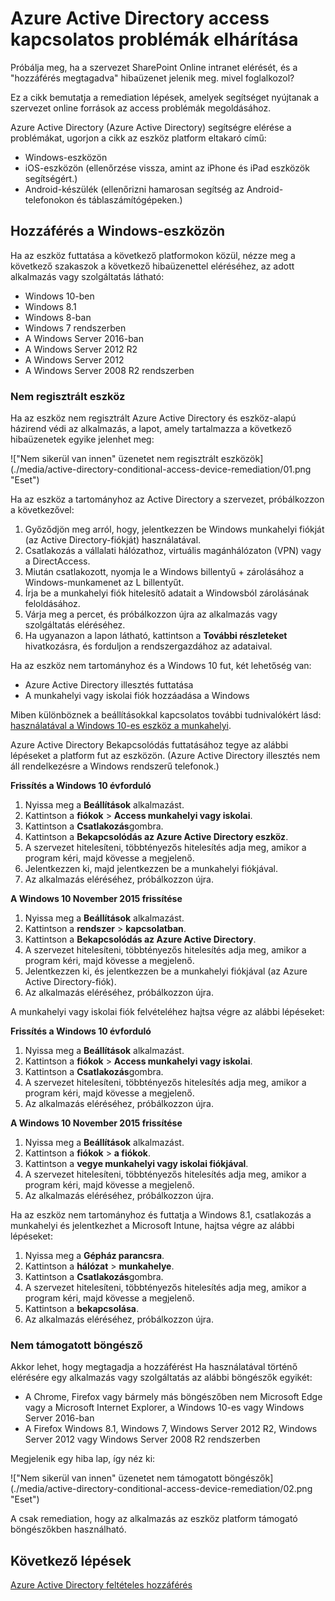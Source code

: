<properties
    pageTitle="Azure Active Directory access problémáinak elhárítása |} Microsoft Azure"
    description="Ismerje meg, hogy a szervezet online források az access problémák megoldására tehet."
    services="active-directory"
    keywords="eszköz-alapú feltételes access eszköz regisztráció, eszköz regisztrációs, eszköz regisztrációs és MDM engedélyezése"
    documentationCenter=""
    authors="markusvi"
    manager="femila"
    editor=""/>

<tags
    ms.service="active-directory"
    ms.workload="identity"
    ms.tgt_pltfrm="na"
    ms.devlang="na"
    ms.topic="get-started-article"
    ms.date="08/23/2016"
    ms.author="markvi"/>


# <a name="troubleshooting-for-azure-active-directory-access-issues"></a>Azure Active Directory access kapcsolatos problémák elhárítása

Próbálja meg, ha a szervezet SharePoint Online intranet elérését, és a "hozzáférés megtagadva" hibaüzenet jelenik meg. mivel foglalkozol?

Ez a cikk bemutatja a remediation lépések, amelyek segítséget nyújtanak a szervezet online források az access problémák megoldásához.

Azure Active Directory (Azure Active Directory) segítségre elérése a problémákat, ugorjon a cikk az eszköz platform eltakaró című:

-   Windows-eszközön
-   iOS-eszközön (ellenőrzése vissza, amint az iPhone és iPad eszközök segítségért.)
-   Android-készülék (ellenőrizni hamarosan segítség az Android-telefonokon és táblaszámítógépeken.)

## <a name="access-from-a-windows-device"></a>Hozzáférés a Windows-eszközön

Ha az eszköz futtatása a következő platformokon közül, nézze meg a következő szakaszok a következő hibaüzenettel eléréséhez, az adott alkalmazás vagy szolgáltatás látható:

- Windows 10-ben
- Windows 8.1
- Windows 8-ban
- Windows 7 rendszerben
- A Windows Server 2016-ban
- A Windows Server 2012 R2
- A Windows Server 2012
- A Windows Server 2008 R2 rendszerben

### <a name="device-is-not-registered"></a>Nem regisztrált eszköz

Ha az eszköz nem regisztrált Azure Active Directory és eszköz-alapú házirend védi az alkalmazás, a lapot, amely tartalmazza a következő hibaüzenetek egyike jelenhet meg:

!["Nem sikerül van innen" üzenetet nem regisztrált eszközök] (./media/active-directory-conditional-access-device-remediation/01.png "Eset")

Ha az eszköz a tartományhoz az Active Directory a szervezet, próbálkozzon a következővel:

1.  Győződjön meg arról, hogy, jelentkezzen be Windows munkahelyi fiókját (az Active Directory-fiókját) használatával.
2.  Csatlakozás a vállalati hálózathoz, virtuális magánhálózaton (VPN) vagy a DirectAccess.
3.  Miután csatlakozott, nyomja le a Windows billentyű + zárolásához a Windows-munkamenet az L billentyűt.
4.  Írja be a munkahelyi fiók hitelesítő adatait a Windowsból zárolásának feloldásához.
5.  Várja meg a percet, és próbálkozzon újra az alkalmazás vagy szolgáltatás eléréséhez.
6.  Ha ugyanazon a lapon látható, kattintson a **További részleteket** hivatkozásra, és forduljon a rendszergazdához az adataival.

Ha az eszköz nem tartományhoz és a Windows 10 fut, két lehetőség van:

- Azure Active Directory illesztés futtatása
- A munkahelyi vagy iskolai fiók hozzáadása a Windows

Miben különböznek a beállításokkal kapcsolatos további tudnivalókért lásd: [használatával a Windows 10-es eszköz a munkahelyi](active-directory-azureadjoin-windows10-devices.md).

Azure Active Directory Bekapcsolódás futtatásához tegye az alábbi lépéseket a platform fut az eszközön. (Azure Active Directory illesztés nem áll rendelkezésre a Windows rendszerű telefonok.)

**Frissítés a Windows 10 évforduló**

1.  Nyissa meg a **Beállítások** alkalmazást.
2.  Kattintson a **fiókok** > **Access munkahelyi vagy iskolai**.
3.  Kattintson a **Csatlakozás**gombra.
4.  Kattintson a **Bekapcsolódás az Azure Active Directory eszköz**.
5.  A szervezet hitelesíteni, többtényezős hitelesítés adja meg, amikor a program kéri, majd kövesse a megjelenő.
6.  Jelentkezzen ki, majd jelentkezzen be a munkahelyi fiókjával.
7.  Az alkalmazás eléréséhez, próbálkozzon újra.


**A Windows 10 November 2015 frissítése**

1.  Nyissa meg a **Beállítások** alkalmazást.
2.  Kattintson a **rendszer** > **kapcsolatban**.
3.  Kattintson a **Bekapcsolódás az Azure Active Directory**.
4.  A szervezet hitelesíteni, többtényezős hitelesítés adja meg, amikor a program kéri, majd kövesse a megjelenő.
5.  Jelentkezzen ki, és jelentkezzen be a munkahelyi fiókjával (az Azure Active Directory-fiók).
6.  Az alkalmazás eléréséhez, próbálkozzon újra.

A munkahelyi vagy iskolai fiók felvételéhez hajtsa végre az alábbi lépéseket:

**Frissítés a Windows 10 évforduló**

1.  Nyissa meg a **Beállítások** alkalmazást.
2.  Kattintson a **fiókok** > **Access munkahelyi vagy iskolai**.
3.  Kattintson a **Csatlakozás**gombra.
4.  A szervezet hitelesíteni, többtényezős hitelesítés adja meg, amikor a program kéri, majd kövesse a megjelenő.
5.  Az alkalmazás eléréséhez, próbálkozzon újra.


**A Windows 10 November 2015 frissítése**

1.  Nyissa meg a **Beállítások** alkalmazást.
2.  Kattintson a **fiókok** > **a fiókok**.
3.  Kattintson a **vegye munkahelyi vagy iskolai fiókjával**.
4.  A szervezet hitelesíteni, többtényezős hitelesítés adja meg, amikor a program kéri, majd kövesse a megjelenő.
5.  Az alkalmazás eléréséhez, próbálkozzon újra.

Ha az eszköz nem tartományhoz és futtatja a Windows 8.1, csatlakozás a munkahelyi és jelentkezhet a Microsoft Intune, hajtsa végre az alábbi lépéseket:

1.  Nyissa meg a **Gépház parancsra**.
2.  Kattintson a **hálózat** > **munkahelye**.
3.  Kattintson a **Csatlakozás**gombra.
4.  A szervezet hitelesíteni, többtényezős hitelesítés adja meg, amikor a program kéri, majd kövesse a megjelenő.
5.  Kattintson a **bekapcsolása**.
6.  Az alkalmazás eléréséhez, próbálkozzon újra.


### <a name="browser-is-not-supported"></a>Nem támogatott böngésző

Akkor lehet, hogy megtagadja a hozzáférést Ha használatával történő elérésére egy alkalmazás vagy szolgáltatás az alábbi böngészők egyikét:

- A Chrome, Firefox vagy bármely más böngészőben nem Microsoft Edge vagy a Microsoft Internet Explorer, a Windows 10-es vagy Windows Server 2016-ban
- A Firefox Windows 8.1, Windows 7, Windows Server 2012 R2, Windows Server 2012 vagy Windows Server 2008 R2 rendszerben

Megjelenik egy hiba lap, így néz ki:

!["Nem sikerül van innen" üzenetet nem támogatott böngészők] (./media/active-directory-conditional-access-device-remediation/02.png "Eset")

A csak remediation, hogy az alkalmazás az eszköz platform támogató böngészőkben használható.

## <a name="next-steps"></a>Következő lépések

[Azure Active Directory feltételes hozzáférés](active-directory-conditional-access.md)
